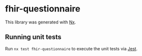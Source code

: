 # fhir-questionnaire

This library was generated with [Nx](https://nx.dev).

## Running unit tests

Run `nx test fhir-questionnaire` to execute the unit tests via [Jest](https://jestjs.io).
